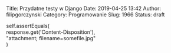 Title: Przydatne testy w Django
Date: 2019-04-25 13:42
Author: filipgorczynski
Category: Programowanie
Slug: 1966
Status: draft

self.assertEquals(  
response.get('Content-Disposition'),  
"attachment; filename=somefile.jpg"  
)
